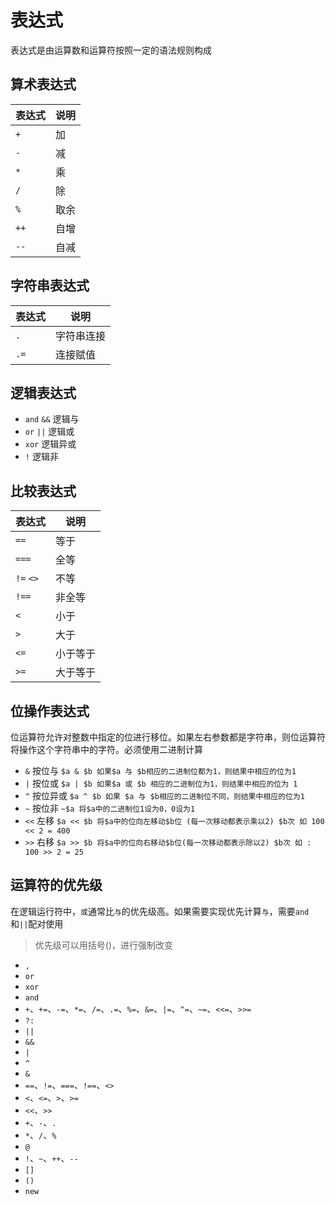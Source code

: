 # 表达式

表达式是由运算数和运算符按照一定的语法规则构成

## 算术表达式

|表达式|说明|
|--|--|
|`+`|加|
|`-`|减|
|`*`|乘|
|`/`|除|
|`%`|取余|
|`++`|自增|
|`--`|自减|

## 字符串表达式

|表达式|说明|
|--|--|
|`.`|字符串连接|
|`.=`|连接赋值|

## 逻辑表达式

- `and` `&&` 逻辑与
- `or` `||` 逻辑或
- `xor` 逻辑异或
- `!` 逻辑非

## 比较表达式

|表达式|说明|
|--|--|
|`==`|等于|
|`===`|全等|
|`!=` `<>`|不等|
|`!==`|非全等|
|`<`|小于|
|`>`|大于|
|`<=`|小于等于|
|`>=`|大于等于|

## 位操作表达式

位运算符允许对整数中指定的位进行移位。如果左右参数都是字符串，则位运算符将操作这个字符串中的字符。必须使用二进制计算

- `&` 按位与 `$a & $b 如果$a 与 $b相应的二进制位都为1，则结果中相应的位为1`​
- `|` 按位或 `$a | $b 如果$a​ 或 $b 相应的二进制位为1，则结果中相应的位为 1`
- `^` 按位异或 `$a ^ $b 如果 $a 与 $b相应的二进制位不同，则结果中相应的位为1​`
- `~` 按位非 `~$a 将$a中的二进制位1设为0，0设为1​`
- `<<` 左移 `$a << $b 将$a中的位向左移动$b位​ (每一次移动都表示乘以2) $b次 如 100 << 2 = 400`
- `>>` 右移 `$a >> $b​ 将$a中的位向右移动$b位(每一次移动都表示除以2) $b次 如 : 100 >> 2 = 25`

## 运算符的优先级

在逻辑运行符中，`或`通常比`与`的优先级高。如果需要实现优先计算`与`，需要`and`和`||`配对使用

> 优先级可以用括号()，进行强制改变​

- `,`
- `or`
- `xor`
- `and`
- `+`、`+=`、`-=`、`*=`、`/=`、`.=`、`%=`、`&=`、`|=`、`^=`、`~=`、`<<=`、`>>=`
- `?:`
- `||`
- `&&`
- `|`
- `^`
- `&`
- `==`、`!=`、`===`、`!==`、`<>`
- `<`、`<=`、`>`、`>=`
- `<<`、`>>`
- `+`、`-`、`.`
- `*`、`/`、`%`
- `@`
- `!`、`~`、`++`、`--`
- `[]`
- `()`
- `new`
